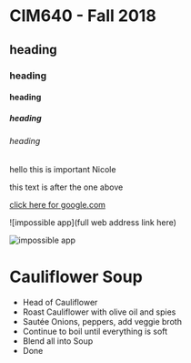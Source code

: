 # CIM640 - Fall 2018

## heading

### heading

#### heading

##### heading

###### heading

hello this is important Nicole

this text is after the one above

[click here for google.com](http://www.google.com)

![impossible app](full web address link here)

![impossible app](homework/nameofphoto.jpg)

# Cauliflower Soup
* Head of Cauliflower
* Roast Cauliflower with olive oil and spies
* Sautée Onions, peppers, add veggie broth
* Continue to boil until everything is soft
* Blend all into Soup
* Done
